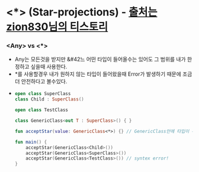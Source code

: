 # &#60;&#42;&#62; (Star-projections) - [출처는 zion830님의 티스토리](https://zion830.tistory.com/71)
### &#60;Any&#62; vs &#60;&#42;&#62;
* Any는 모든것을 받지만 &#42느 어떤 타입이 들어올수는 있어도 그 범위를 내가 한정하고 싶을때 사용한다.
* &#42;를 사용할경우 내가 원하지 않는 타입이 들어왔을때 Error가 발생하기 때문에 조금 더 안전하다고 볼수있다.
* ```kotlin
  open class SuperClass
  class Child : SuperClass()

  open class TestClass

  class GenericClass<out T : SuperClass>() { }
  
  fun acceptStar(value: GenericClass<*>) {} // GenericClass안에 타입이 무엇이 들어갈지는 알수없으나 SuperClass 이하의 자식클래스만 받는것으로 허용해주었기 때문에 이 밖에 클래스가 들어올경우 syntax error가 발생한다.

  fun main() {
      acceptStar(GenericClass<Child>())
      acceptStar(GenericClass<SuperClass>())
      acceptStar(GenericClass<TestClass>()) // syntex error!
  }

